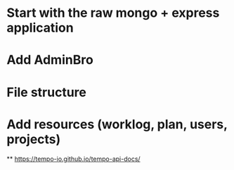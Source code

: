# Start with the raw mongo + express application
# Add AdminBro
# File structure
# Add resources (worklog, plan, users, projects)
** https://tempo-io.github.io/tempo-api-docs/